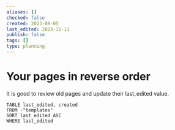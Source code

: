 ```yaml
---
aliases: []
checked: false
created: 2023-08-05
last_edited: 2023-11-11
publish: false
tags: []
type: planning
---
```

# Your pages in reverse order

It is good to review old pages and update their last_edited value.

```dataview
TABLE last_edited, created
FROM -"templates"
SORT last_edited ASC
WHERE last_edited
```
